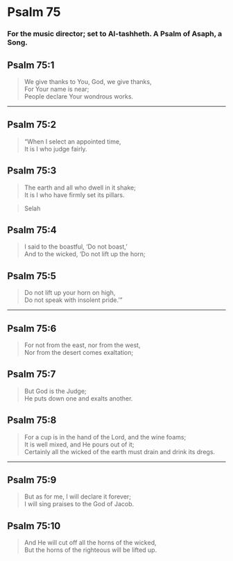 # Psalm 75

### For the music director; set to Al-tashheth. A Psalm of Asaph, a Song.

## Psalm 75:1

> We give thanks to You, God, we give thanks,  
> For Your name is near;  
> People declare Your wondrous works.

---

## Psalm 75:2

> “When I select an appointed time,  
> It is I who judge fairly.

## Psalm 75:3

> The earth and all who dwell in it shake;  
> It is I who have firmly set its pillars.

> Selah

## Psalm 75:4

> I said to the boastful, ‘Do not boast,’  
> And to the wicked, ‘Do not lift up the horn;

## Psalm 75:5

> Do not lift up your horn on high,  
> Do not speak with insolent pride.’”

---

## Psalm 75:6

> For not from the east, nor from the west,  
> Nor from the desert comes exaltation;

## Psalm 75:7

> But God is the Judge;  
> He puts down one and exalts another.

## Psalm 75:8

> For a cup is in the hand of the Lord, and the wine foams;  
> It is well mixed, and He pours out of it;  
> Certainly all the wicked of the earth must drain and drink its dregs.

---

## Psalm 75:9

> But as for me, I will declare it forever;  
> I will sing praises to the God of Jacob.

## Psalm 75:10

> And He will cut off all the horns of the wicked,  
> But the horns of the righteous will be lifted up.
